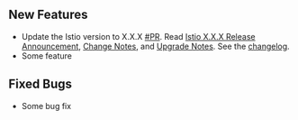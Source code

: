 ## New Features

- Update the Istio version to X.X.X [#PR](). Read [Istio X.X.X Release Announcement](), [Change Notes](), and [Upgrade Notes](). See the [changelog]().
- Some feature

## Fixed Bugs

- Some bug fix